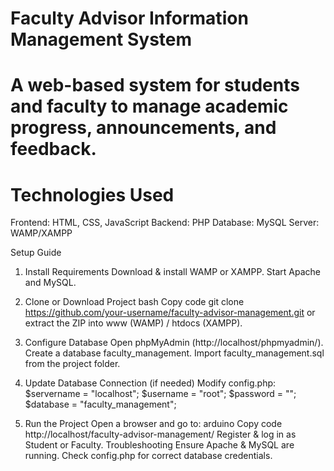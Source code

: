 # Faculty Advisor Information Management System
# A web-based system for students and faculty to manage academic progress, announcements, and feedback.
# Technologies Used
Frontend: HTML, CSS, JavaScript
Backend: PHP
Database: MySQL
Server: WAMP/XAMPP

Setup Guide
1. Install Requirements
Download & install WAMP or XAMPP.
Start Apache and MySQL.

2. Clone or Download Project
bash
Copy code
git clone https://github.com/your-username/faculty-advisor-management.git
or extract the ZIP into www (WAMP) / htdocs (XAMPP).

3. Configure Database
Open phpMyAdmin (http://localhost/phpmyadmin/).
Create a database faculty_management.
Import faculty_management.sql from the project folder.

4. Update Database Connection (if needed)
Modify config.php:
$servername = "localhost";
$username = "root";
$password = "";
$database = "faculty_management";

5. Run the Project
Open a browser and go to:
arduino
Copy code
http://localhost/faculty-advisor-management/
Register & log in as Student or Faculty.
Troubleshooting
Ensure Apache & MySQL are running.
Check config.php for correct database credentials.